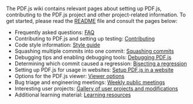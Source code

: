 The PDF.js wiki contains relevant pages about setting up PDF.js, contributing to the PDF.js project and other project-related information. To get started, please read the [README](https://github.com/mozilla/pdf.js/blob/master/README.md) file and consult the pages below:

+ Frequently asked questions: [FAQ](wiki/Frequently-Asked-Questions)
+ Contributing to PDF.js and setting up testing: [Contributing](wiki/Contributing)
+ Code style information: [Style guide](wiki/Style-Guide)
+ Squashing multiple commits into one commit: [Squashing commits](wiki/Squashing-Commits)
+ Debugging tips and enabling debugging tools: [Debugging PDF.js](wiki/Debugging-PDF.js)
+ Determining which commit caused a regression: [Bisecting a regression](wiki/Bisecting-a-Regression)
+ Setting up PDF.js for usage in websites: [Setup PDF.js in a website](wiki/Setup-pdf.js-in-a-website)
+ Options for the PDF.js viewer: [Viewer options](wiki/Viewer-options)
+ Bug triage and engineering meetings: [Weekly public meetings](wiki/Weekly-Public-Meetings)
+ Interesting user projects: [Gallery of user projects and modifications](wiki/Gallery-of-user-projects-and-modifications)
+ Additional learning material: [Learning resources](wiki/Additional-Learning-Resources)